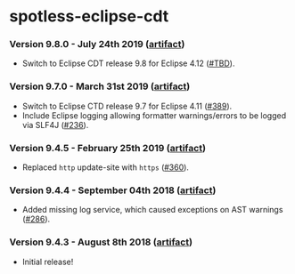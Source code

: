 # spotless-eclipse-cdt

### Version 9.8.0 - July 24th 2019 ([artifact]([jcenter](https://bintray.com/diffplug/opensource/spotless-eclipse-cdt)))

* Switch to Eclipse CDT release 9.8 for Eclipse 4.12 ([#TBD](https://github.com/diffplug/spotless/pull/TBD)).

### Version 9.7.0 - March 31st 2019 ([artifact]([jcenter](https://bintray.com/diffplug/opensource/spotless-eclipse-cdt)))

* Switch to Eclipse CTD release 9.7 for Eclipse 4.11 ([#389](https://github.com/diffplug/spotless/pull/389)).
* Include Eclipse logging allowing formatter warnings/errors to be logged via SLF4J ([#236](https://github.com/diffplug/spotless/issues/236)).

### Version 9.4.5 - February 25th 2019 ([artifact]([jcenter](https://bintray.com/diffplug/opensource/spotless-eclipse-cdt)))

* Replaced `http` update-site with `https` ([#360](https://github.com/diffplug/spotless/issues/360)).

### Version 9.4.4 - September 04th 2018 ([artifact]([jcenter](https://bintray.com/diffplug/opensource/spotless-eclipse-cdt)))

* Added missing log service, which caused exceptions on AST warnings ([#286](https://github.com/diffplug/spotless/pull/286)).

### Version 9.4.3 - August 8th 2018 ([artifact]([jcenter](https://bintray.com/diffplug/opensource/spotless-eclipse-cdt)))

* Initial release!

